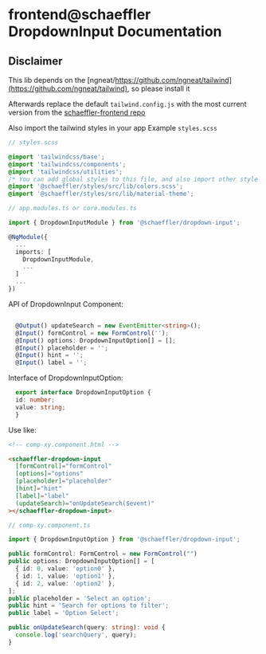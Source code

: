 # frontend@schaeffler DropdownInput Documentation
## Disclaimer
This lib depends on the [ngneat/https://github.com/ngneat/tailwind](https://github.com/ngneat/tailwind), so please install it

Afterwards replace the default `tailwind.config.js` with the most current version from the [schaeffler-frontend repo](https://gitlab.schaeffler.com/frontend-schaeffler/schaeffler-frontend/-/blob/master/tailwind.config.js)

Also import the tailwind styles in your app
Example `styles.scss`


```scss
// styles.scss

@import 'tailwindcss/base';
@import 'tailwindcss/components';
@import 'tailwindcss/utilities';
/* You can add global styles to this file, and also import other style files */
@import '@schaeffler/styles/src/lib/colors.scss';
@import '@schaeffler/styles/src/lib/material-theme';
```

```typescript
// app.modules.ts or core.modules.ts

import { DropdownInputModule } from '@schaeffler/dropdown-input';

@NgModule({
  ...
  imports: [
    DropdownInputModule,
    ...
  ]
  ...
})
```

API of DropdownInput Component:

```typescript

  @Output() updateSearch = new EventEmitter<string>();
  @Input() formControl = new FormControl('');
  @Input() options: DropdownInputOption[] = [];
  @Input() placeholder = '';
  @Input() hint = '';
  @Input() label = '';
```

Interface of DropdownInputOption:

```typescript
  export interface DropdownInputOption {
  id: number;
  value: string;
  }
```

Use like:

```html
<!-- comp-xy.component.html -->

<schaeffler-dropdown-input
  [formControl]="formControl"
  [options]="options"
  [placeholder]="placeholder"
  [hint]="hint"
  [label]="label"
  (updateSearch)="onUpdateSearch($event)"
></schaeffler-dropdown-input>
```

```typescript
// comp-xy.component.ts

import { DropdownInputOption } from '@schaeffler/dropdown-input';

public formControl: FormControl = new FormControl("")
public options: DropdownInputOption[] = [
  { id: 0, value: 'option0' },
  { id: 1, value: 'option1' },
  { id: 2, value: 'option2' },
];
public placeholder = 'Select an option';
public hint = 'Search for options to filter';
public label = 'Option Select';

public onUpdateSearch(query: string): void {
  console.log('searchQuery', query);
}
```

